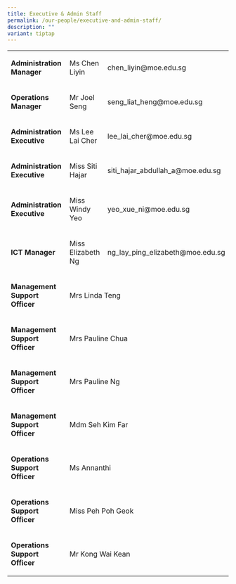```yaml
---
title: Executive & Admin Staff
permalink: /our-people/executive-and-admin-staff/
description: ""
variant: tiptap
---
```

<table>
<tbody>
<tr>
<td rowspan="1" colspan="1">
<p><strong>Administration Manager</strong>
</p>
</td>
<td rowspan="1" colspan="1">
<p>Ms Chen Liyin</p>
</td>
<td rowspan="1" colspan="1">
<p>chen_liyin@moe.edu.sg</p>
</td>
</tr>
<tr>
<td rowspan="1" colspan="1">
<p><strong>Operations Manager</strong>
</p>
</td>
<td rowspan="1" colspan="1">
<p>Mr Joel Seng</p>
</td>
<td rowspan="1" colspan="1">
<p>seng_liat_heng@moe.edu.sg</p>
</td>
</tr>
<tr>
<td rowspan="1" colspan="1">
<p><strong>Administration Executive</strong>
</p>
</td>
<td rowspan="1" colspan="1">
<p>Ms Lee Lai Cher</p>
</td>
<td rowspan="1" colspan="1">
<p>lee_lai_cher@moe.edu.sg</p>
</td>
</tr>
<tr>
<td rowspan="1" colspan="1">
<p><strong>Administration Executive</strong>
</p>
</td>
<td rowspan="1" colspan="1">
<p>Miss Siti Hajar</p>
</td>
<td rowspan="1" colspan="1">
<p>siti_hajar_abdullah_a@moe.edu.sg</p>
</td>
</tr>
<tr>
<td rowspan="1" colspan="1">
<p><strong>Administration Executive</strong>
</p>
</td>
<td rowspan="1" colspan="1">
<p>Miss Windy Yeo</p>
</td>
<td rowspan="1" colspan="1">
<p>yeo_xue_ni@moe.edu.sg</p>
</td>
</tr>
<tr>
<td rowspan="1" colspan="1">
<p><strong>ICT Manager</strong>
</p>
</td>
<td rowspan="1" colspan="1">
<p>Miss Elizabeth Ng</p>
</td>
<td rowspan="1" colspan="1">
<p>ng_lay_ping_elizabeth@moe.edu.sg</p>
</td>
</tr>
<tr>
<td rowspan="1" colspan="1">
<p><strong>Management Support Officer</strong>
</p>
</td>
<td rowspan="1" colspan="2">
<p>Mrs Linda Teng</p>
</td>
</tr>
<tr>
<td rowspan="1" colspan="1">
<p><strong>Management Support Officer</strong>
</p>
</td>
<td rowspan="1" colspan="2">
<p>Mrs Pauline Chua</p>
</td>
</tr>
<tr>
<td rowspan="1" colspan="1">
<p><strong>Management Support Officer</strong>
</p>
</td>
<td rowspan="1" colspan="2">
<p>Mrs Pauline Ng</p>
</td>
</tr>
<tr>
<td rowspan="1" colspan="1">
<p><strong>Management Support Officer</strong>
</p>
</td>
<td rowspan="1" colspan="2">
<p>Mdm Seh Kim Far</p>
</td>
</tr>
<tr>
<td rowspan="1" colspan="1">
<p><strong>Operations Support Officer</strong>
</p>
</td>
<td rowspan="1" colspan="2">
<p>Ms Annanthi</p>
</td>
</tr>
<tr>
<td rowspan="1" colspan="1">
<p><strong>Operations Support Officer</strong>
</p>
</td>
<td rowspan="1" colspan="2">
<p>Miss Peh Poh Geok</p>
</td>
</tr>
<tr>
<td rowspan="1" colspan="1">
<p><strong>Operations Support Officer</strong>
</p>
</td>
<td rowspan="1" colspan="2">
<p>Mr Kong Wai Kean</p>
</td>
</tr>
</tbody>
</table>
<p></p>